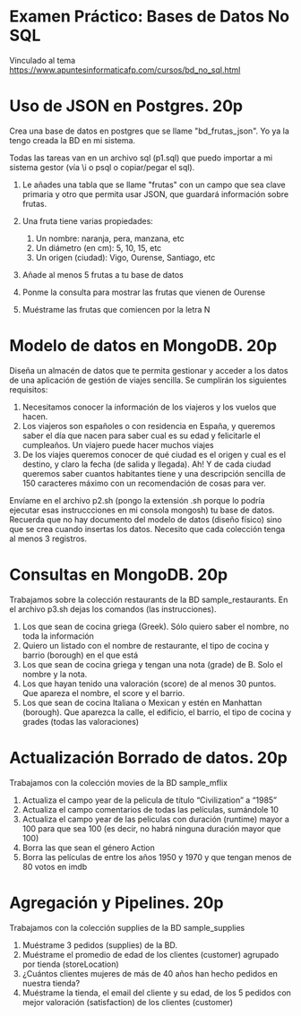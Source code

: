 Examen Práctico: Bases de Datos No SQL
==============================

Vinculado al tema https://www.apuntesinformaticafp.com/cursos/bd_no_sql.html

Uso de JSON en Postgres. 20p
=======================

Crea una base de datos en postgres que se llame "bd_frutas_json". Yo ya la tengo creada la BD en mi sistema.

Todas las tareas van en un archivo sql (p1.sql) que puedo importar a mi sistema gestor (vía \i o psql o copiar/pegar el sql). 

1. Le añades una tabla que se llame "frutas" con un campo que sea clave primaria y otro que permita usar JSON, que guardará información sobre frutas.
2. Una fruta tiene varias propiedades:

   1. Un nombre: naranja, pera, manzana, etc
   2. Un diámetro (en cm): 5, 10, 15, etc
   3. Un origen (ciudad): Vigo, Ourense, Santiago, etc

3. Añade al menos 5 frutas a tu base de datos
4. Ponme la consulta para mostrar las frutas que vienen de Ourense
5. Muéstrame las frutas que comiencen por la letra N

Modelo de datos en MongoDB. 20p
==========================

Diseña un almacén de datos que te permita gestionar y acceder a los datos de una aplicación de gestión de viajes sencilla. Se cumplirán los siguientes requisitos:

1. Necesitamos conocer la información de los viajeros y los vuelos que hacen.
2. Los viajeros son españoles o con residencia en España, y queremos saber el día que nacen para saber cual es su edad y felicitarle el cumpleaños. Un viajero puede hacer muchos viajes
3. De los viajes queremos conocer de qué ciudad es el origen y cual es el destino, y claro la fecha (de salida y llegada). Ah! Y de cada ciudad queremos saber cuantos habitantes tiene y una descripción sencilla de 150 caracteres máximo con un recomendación de cosas para ver.

Envíame en el archivo p2.sh (pongo la extensión .sh porque lo podría ejecutar esas instruccciones en mi consola mongosh) tu base de datos. Recuerda que no hay documento del modelo de datos (diseño físico) sino que se crea cuando insertas los datos. Necesito que cada colección tenga al menos 3 registros.

Consultas en MongoDB. 20p
=========================

Trabajamos sobre la colección restaurants de la BD sample_restaurants. En el archivo p3.sh dejas los comandos (las instrucciones).

1. Los que sean de cocina griega (Greek). Sólo quiero saber el nombre, no toda la información
2. Quiero un listado con el nombre de restaurante, el tipo de cocina y barrio (borough) en el que está
3. Los que sean de cocina griega y tengan una nota (grade) de B. Solo el nombre y la nota.
4. Los que hayan tenido una valoración (score) de al menos 30 puntos. Que apareza el nombre, el score y el barrio.
5. Los que sean de cocina Italiana o Mexican y estén en Manhattan (borough). Que aparezca la calle, el edificio, el barrio, el tipo de cocina y grades (todas las valoraciones)

Actualización Borrado de datos. 20p
===================================

Trabajamos con la colección movies de la BD sample_mflix

1. Actualiza el campo year de la pelicula de título “Civilization” a “1985”
2. Actualiza el campo comentarios de todas las películas, sumándole 10
3. Actualiza el campo year de las peliculas con duración (runtime) mayor a 100 para que sea 100 (es decir, no habrá ninguna duración mayor que 100)
4. Borra las que sean el género Action
5. Borra las películas de entre los años 1950 y 1970 y que tengan menos de 80 votos en imdb

Agregación y Pipelines. 20p
===========================

Trabajamos con la colección supplies de la BD sample_supplies

1. Muéstrame 3 pedidos (supplies) de la BD.
2. Muéstrame el promedio de edad de los clientes (customer) agrupado por tienda (storeLocation)
3. ¿Cuántos clientes mujeres de más de 40 años han hecho pedidos en nuestra tienda?
4. Muéstrame la tienda, el email del cliente y su edad,  de los 5 pedidos con mejor valoración (satisfaction) de los clientes (customer)
